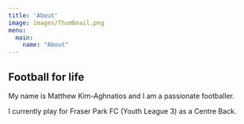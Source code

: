 ```yaml
---
title: 'About'
image: images/Thumbnail.png
menu:
  main:
    name: "About"
---
```


## Football for life

My name is Matthew Kim-Aghnatios and I am a passionate footballer. 

I currently play for Fraser Park FC (Youth League 3) as a Centre Back.